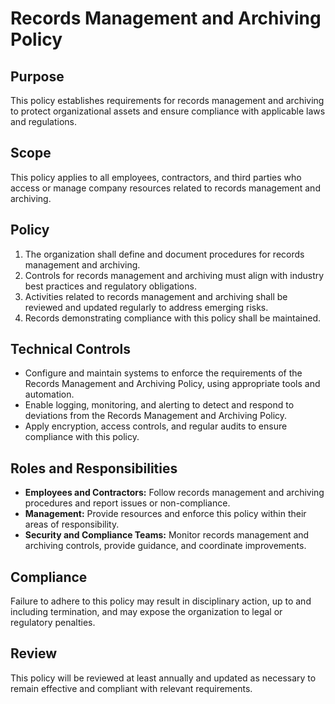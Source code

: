 # Records Management and Archiving Policy

## Purpose
This policy establishes requirements for records management and archiving to protect organizational assets and ensure compliance with applicable laws and regulations.

## Scope
This policy applies to all employees, contractors, and third parties who access or manage company resources related to records management and archiving.

## Policy
1. The organization shall define and document procedures for records management and archiving.
2. Controls for records management and archiving must align with industry best practices and regulatory obligations.
3. Activities related to records management and archiving shall be reviewed and updated regularly to address emerging risks.
4. Records demonstrating compliance with this policy shall be maintained.

## Technical Controls
- Configure and maintain systems to enforce the requirements of the Records Management and Archiving Policy, using appropriate tools and automation.
- Enable logging, monitoring, and alerting to detect and respond to deviations from the Records Management and Archiving Policy.
- Apply encryption, access controls, and regular audits to ensure compliance with this policy.

## Roles and Responsibilities
- **Employees and Contractors:** Follow records management and archiving procedures and report issues or non-compliance.
- **Management:** Provide resources and enforce this policy within their areas of responsibility.
- **Security and Compliance Teams:** Monitor records management and archiving controls, provide guidance, and coordinate improvements.

## Compliance
Failure to adhere to this policy may result in disciplinary action, up to and including termination, and may expose the organization to legal or regulatory penalties.

## Review
This policy will be reviewed at least annually and updated as necessary to remain effective and compliant with relevant requirements.
